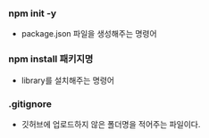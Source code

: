 ### npm init -y
- package.json 파일을 생성해주는 명령어

### npm install 패키지명
- library를 설치해주는 명령어

### .gitignore
- 깃허브에 업로드하지 않은 폴더명을 적어주는 파일이다.
